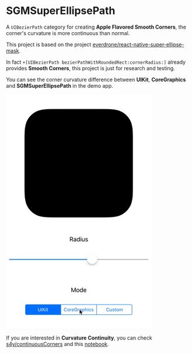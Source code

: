 # SGMSuperEllipsePath

A `UIBezierPath` category for creating **Apple Flavored Smooth Corners**, the corner's curvature is more continuous than normal.

This project is based on the project [everdrone/react-native-super-ellipse-mask](https://github.com/everdrone/react-native-super-ellipse-mask).

In fact `+[UIBezierPath bezierPathWithRoundedRect:cornerRadius:]` already provides **Smooth Corners**, this project is just for research and testing. 

You can see the corner curvature difference between **UIKit**, **CoreGraphics** and **SGMSuperEllipsePath** in the demo app.

![](demo.gif)

If you are interested in **Curvature Continuity**, you can check [s4y/continuousCorners](https://github.com/s4y/continuousCorners) and this [notebook](https://beta.observablehq.com/@dhotson/drawing-better-looking-curves).